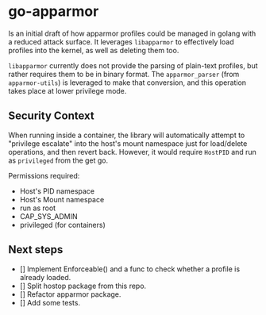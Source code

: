 # go-apparmor

Is an initial draft of how apparmor profiles could be managed in golang with a reduced attack surface.
It leverages `libapparmor` to effectively load profiles into the kernel, as well as deleting them too.

`libapparmor` currently does not provide the parsing of plain-text profiles, but rather requires them 
to be in binary format. The `apparmor_parser` (from `apparmor-utils`) is leveraged to make that
conversion, and this operation takes place at lower privilege mode.

## Security Context

When running inside a container, the library will automatically attempt to "privilege escalate" into
the host's mount namespace just for load/delete operations, and then revert back. However, it would
require `HostPID` and run as `privileged` from the get go.

Permissions required:

- Host's PID namespace
- Host's Mount namespace
- run as root
- CAP_SYS_ADMIN
- privileged (for containers)

## Next steps

- [] Implement Enforceable() and a func to check whether a profile is already loaded.
- [] Split hostop package from this repo.
- [] Refactor apparmor package.
- [] Add some tests.
